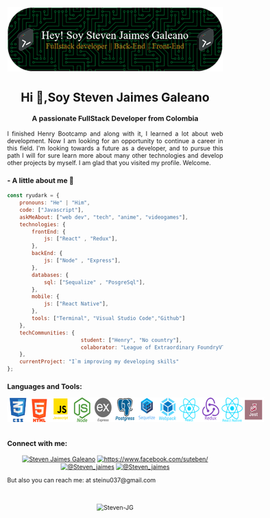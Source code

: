 <div align="center">
    <img src="./github-header-image.png"/>
</div>

<h1 align="center">Hi 👋,Soy Steven Jaimes Galeano</h1>
<h3 align="center">A passionate FullStack Developer from Colombia</h3>

<p align="justify">I finished Henry Bootcamp and along with it, I learned a lot about web development. Now I am looking for an opportunity to continue a career in
this field. I'm looking towards a future as a developer, and to pursue this path I will for sure learn more about many other technologies and develop other projects by myself. I am glad that you visited my profile. Welcome.</p>

### - A little about me 🤔
```javascript
const ryudark = {
    pronouns: "He" | "Him",
    code: ["Javascript"],
    askMeAbout: ["web dev", "tech", "anime", "videogames"],
    technologies: {
        frontEnd: {
            js: ["React" , "Redux"],
        },
        backEnd: {
            js: ["Node" , "Express"],
        },
        databases: {
            sql: ["Sequalize" , "PosgreSql"],
        },
        mobile: {
            js: ["React Native"],
        },
        tools: ["Terminal", "Visual Studio Code","Github"]
    },
    techCommunities: {
                        student: ["Henry", "No country"],
                        colaborator: "League of Extraordinary FoundryVTT Developers"
    },
    currentProject: "I`m improving my developing skills"
};
```

<h3 align="left">Languages and Tools:</h3>
<div style="display:flex;">
<img src="./loc/css.png" alt="drawing" style="width:50px;"/>
<img src="./loc/html5.png" alt="drawing" style="width:50px;"/>
<img src="./loc/javascript.png" alt="drawing" style="width:50px;"/>
<img src="./loc/Node.png" alt="drawing" style="width:50px;"/>
<img src="./loc/express.png" alt="drawing" style="width:50px;"/>
<img src="./loc/Postgress.png" alt="drawing" style="width:50px;"/>
<img src="./loc/sequelize.png" alt="drawing" style="width:50px;"/>
<img src="./loc/webpack.png" alt="drawing" style="width:50px;"/>
<img src="./loc/react.png" alt="drawing" style="width:50px;"/>
<img src="./loc/redux.png" alt="drawing" style="width:50px;"/>
<img src="./loc/react-native.png" alt="drawing" style="width:50px;"/>
<img src="./loc/Jest.png" alt="drawing" style="width:50px;"/>
</div>

<br/>

<h3 align="left">Connect with me:</h3>
<p align="center">
<a href="https://www.linkedin.com/in/steven-jaimes-galeano/" target="blank"><img align="center" src="https://raw.githubusercontent.com/rahuldkjain/github-profile-readme-generator/master/src/images/icons/Social/linked-in-alt.svg" alt="Steven Jaimes Galeano" height="30" width="40" /></a>
<a href="https://www.facebook.com/suteben/" target="blank"><img align="center" src="https://raw.githubusercontent.com/rahuldkjain/github-profile-readme-generator/master/src/images/icons/Social/facebook.svg" alt="https://www.facebook.com/suteben/" height="30" width="40" /></a>
<a href="https://www.instagram.com/steven_jaimes_galeano/" target="blank"><img align="center" src="https://raw.githubusercontent.com/rahuldkjain/github-profile-readme-generator/master/src/images/icons/Social/instagram.svg" alt="@Steven_jaimes" height="30" width="40" /></a>
<a href="https://github.com/Ryudark" target="blank"><img align="center" src="https://raw.githubusercontent.com/rahuldkjain/github-profile-readme-generator/master/src/images/icons/Social/github.svg" alt="@Steven_jaimes" height="30" width="40" /></a>
</p>

<p> But also you can reach me: at steinu037@gmail.com</p>

<br/>
<p align="center"><img align="center" src="https://github-readme-stats.vercel.app/api/top-langs?username=ryudark&show_icons=true&locale=en&layout=compact" alt="Steven-JG" /></p>
<br/>
